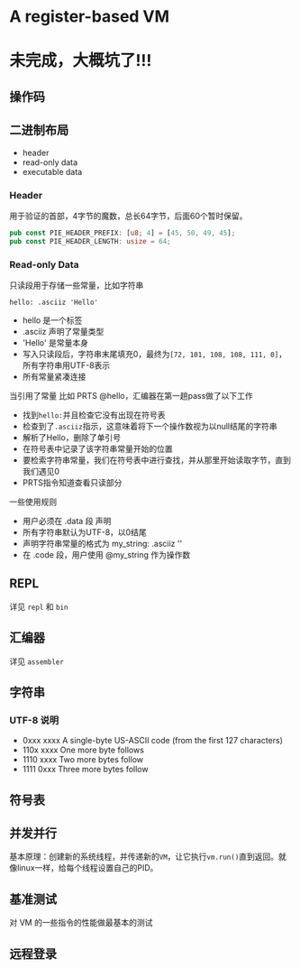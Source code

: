 # A register-based VM

# 未完成，大概坑了!!!

## 操作码


## 二进制布局

- header
- read-only data
- executable data

### Header

用于验证的首部，4字节的魔数，总长64字节，后面60个暂时保留。
```rust
pub const PIE_HEADER_PREFIX: [u8; 4] = [45, 50, 49, 45];
pub const PIE_HEADER_LENGTH: usize = 64;
```

### Read-only Data

只读段用于存储一些常量，比如字符串
```
hello: .asciiz 'Hello'
```

- hello 是一个标签
- .asciiz 声明了常量类型
- 'Hello' 是常量本身
- 写入只读段后，字符串末尾填充0，最终为`[72, 101, 108, 108, 111, 0]`，所有字符串用UTF-8表示
- 所有常量紧凑连接

当引用了常量 比如 PRTS @hello，汇编器在第一趟pass做了以下工作
- 找到`hello:`并且检查它没有出现在符号表
- 检查到了`.asciiz`指示，这意味着将下一个操作数视为以null结尾的字符串
- 解析了Hello，删除了单引号
- 在符号表中记录了该字符串常量开始的位置
- 要检索字符串常量，我们在符号表中进行查找，并从那里开始读取字节，直到我们遇见0
- PRTS指令知道查看只读部分

一些使用规则
- 用户必须在 .data 段 声明
- 所有字符串默认为UTF-8，以0结尾
- 声明字符串常量的格式为 my_string: .asciiz '<string>'
- 在 .code 段，用户使用 @my_string 作为操作数

## REPL

详见 `repl` 和 `bin`

## 汇编器

详见 `assembler`

## 字符串

### UTF-8 说明

- 0xxx xxxx    A single-byte US-ASCII code (from the first 127 characters)
- 110x xxxx    One more byte follows
- 1110 xxxx    Two more bytes follow
- 1111 0xxx    Three more bytes follow

## 符号表

## 并发并行

基本原理：创建新的系统线程，并传递新的`VM`，让它执行`vm.run()`直到返回。就像linux一样，给每个线程设置自己的PID。

## 基准测试

对 VM 的一些指令的性能做最基本的测试

## 远程登录